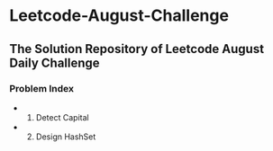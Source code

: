 # Leetcode-August-Challenge  

## The Solution Repository of Leetcode August Daily Challenge  

### Problem Index  

* 01) Detect Capital  
* 02) Design HashSet 
